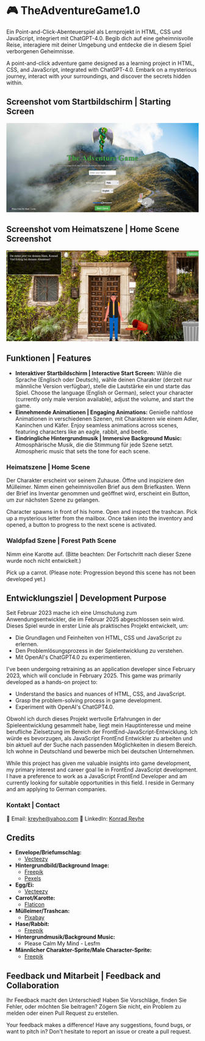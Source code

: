 # 🎮 TheAdventureGame1.0

Ein Point-and-Click-Abenteuerspiel als Lernprojekt in HTML, CSS und JavaScript, integriert mit ChatGPT-4.0. Begib dich auf eine geheimnisvolle Reise, interagiere mit deiner Umgebung und entdecke die in diesem Spiel verborgenen Geheimnisse.

A point-and-click adventure game designed as a learning project in HTML, CSS, and JavaScript, integrated with ChatGPT-4.0. Embark on a mysterious journey, interact with your surroundings, and discover the secrets hidden within.

## Screenshot vom Startbildschirm | Starting Screen
![Starting Screen](StartingScreen.jpg)

## Screenshot vom Heimatszene | Home Scene Screenshot
![Home Screen](HomeScreen.jpg)

## Funktionen | Features
- **Interaktiver Startbildschirm | Interactive Start Screen:** Wähle die Sprache (Englisch oder Deutsch), wähle deinen Charakter (derzeit nur männliche Version verfügbar), stelle die Lautstärke ein und starte das Spiel. Choose the language (English or German), select your character (currently only male version available), adjust the volume, and start the game.
- **Einnehmende Animationen | Engaging Animations:** Genieße nahtlose Animationen in verschiedenen Szenen, mit Charakteren wie einem Adler, Kaninchen und Käfer. Enjoy seamless animations across scenes, featuring characters like an eagle, rabbit, and beetle.
- **Eindringliche Hintergrundmusik | Immersive Background Music:** Atmosphärische Musik, die die Stimmung für jede Szene setzt. Atmospheric music that sets the tone for each scene.

### Heimatszene | Home Scene
Der Charakter erscheint vor seinem Zuhause. Öffne und inspiziere den Mülleimer. Nimm einen geheimnisvollen Brief aus dem Briefkasten. Wenn der Brief ins Inventar genommen und geöffnet wird, erscheint ein Button, um zur nächsten Szene zu gelangen.

Character spawns in front of his home. Open and inspect the trashcan. Pick up a mysterious letter from the mailbox. Once taken into the inventory and opened, a button to progress to the next scene is activated.

### Waldpfad Szene | Forest Path Scene
Nimm eine Karotte auf. (Bitte beachten: Der Fortschritt nach dieser Szene wurde noch nicht entwickelt.)

Pick up a carrot. (Please note: Progression beyond this scene has not been developed yet.)

## Entwicklungsziel | Development Purpose
Seit Februar 2023 mache ich eine Umschulung zum Anwendungsentwickler, die im Februar 2025 abgeschlossen sein wird. Dieses Spiel wurde in erster Linie als praktisches Projekt entwickelt, um:
- Die Grundlagen und Feinheiten von HTML, CSS und JavaScript zu erlernen.
- Den Problemlösungsprozess in der Spielentwicklung zu verstehen.
- Mit OpenAI's ChatGPT4.0 zu experimentieren.

I've been undergoing retraining as an application developer since February 2023, which will conclude in February 2025. This game was primarily developed as a hands-on project to:
- Understand the basics and nuances of HTML, CSS, and JavaScript.
- Grasp the problem-solving process in game development.
- Experiment with OpenAI's ChatGPT4.0.

Obwohl ich durch dieses Projekt wertvolle Erfahrungen in der Spieleentwicklung gesammelt habe, liegt mein Hauptinteresse und meine berufliche Zielsetzung im Bereich der FrontEnd-JavaScript-Entwicklung. Ich würde es bevorzugen, als JavaScript FrontEnd Entwickler zu arbeiten und bin aktuell auf der Suche nach passenden Möglichkeiten in diesem Bereich. Ich wohne in Deutschland und bewerbe mich bei deutschen Unternehmen.

While this project has given me valuable insights into game development, my primary interest and career goal lie in FrontEnd JavaScript development. I have a preference to work as a JavaScript FrontEnd Developer and am currently looking for suitable opportunities in this field. I reside in Germany and am applying to German companies.

### Kontakt | Contact
📧 Email: [kreyhe@yahoo.com](mailto:kreyhe@yahoo.com)
🔗 LinkedIn: [Konrad Reyhe](https://www.linkedin.com/in/konrad-reyhe-6a055b293/)

## Credits
- **Envelope/Briefumschlag:**
  - [Vecteezy](https://de.vecteezy.com/vektorkunst/425300-umschlag-ikonen-vektor-illustration)
- **Hintergrundbild/Background Image:**
  - [Freepik](https://www.freepik.com/free-photo/colorful-mexican-architecture-urban-landscape_32520236.htm#query=italian%20garden&position=20&from_view=keyword&track=ais)
  - [Pexels](https://www.pexels.com/de-de/foto/wolkenbedeckter-berggipfel-auf-landschaftsfotografie-655679/)
- **Egg/Ei:**
  - [Vecteezy](https://de.vecteezy.com/png/10794334-ein-weisses-ei-png-datei)
- **Carrot/Karotte:**
  - [Flaticon](https://www.flaticon.com/de/kostenloses-icon/karotte_883760)
- **Mülleimer/Trashcan:**
  - [Pixabay](https://pixabay.com/de/vectors/m%C3%BClleimer-abfalleimer-papierkorb-6490105/)
- **Hase/Rabbit:**
  - [Freepik](https://de.freepik.com/vektoren-premium/cartoon-illustration-kaninchen-springt-und-laeuft-auf-der-suche-nach-nahrung-im-wald_29730868.htm)
- **Hintergrundmusik/Background Music:**
  - Please Calm My Mind - Lesfm
- **Männlicher Charakter-Sprite/Male Character-Sprite:**
  - [Freepik](https://de.freepik.com/vektoren-kostenlos/organic-flat-character-animation-frames-pack_13762400.htm)

## Feedback und Mitarbeit | Feedback and Collaboration
Ihr Feedback macht den Unterschied! Haben Sie Vorschläge, finden Sie Fehler, oder möchten Sie beitragen? Zögern Sie nicht, ein Problem zu melden oder einen Pull Request zu erstellen.

Your feedback makes a difference! Have any suggestions, found bugs, or want to pitch in? Don't hesitate to report an issue or create a pull request.
